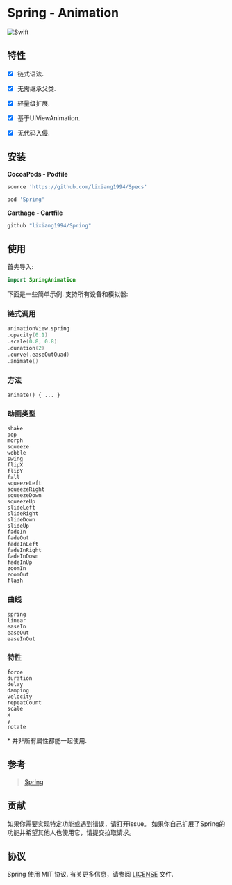 
# Spring - Animation

![Swift](https://img.shields.io/badge/Swift-5.0-orange.svg)


## 特性

- [x] 链式语法.
- [x] 无需继承父类.
- [x] 轻量级扩展.
- [x] 基于UIViewAnimation.
- [x] 无代码入侵.


## 安装

**CocoaPods - Podfile**

```ruby
source 'https://github.com/lixiang1994/Specs'

pod 'Spring'
```

**Carthage - Cartfile**

```ruby
github "lixiang1994/Spring"
```

## 使用

首先导入:

```swift
import SpringAnimation
```

下面是一些简单示例. 支持所有设备和模拟器:

### 链式调用

```swift
animationView.spring
.opacity(0.1)
.scale(0.8, 0.8)
.duration(2)
.curve(.easeOutQuad)
.animate()
```

### 方法
```
animate() { ... }
```
### 动画类型
```
shake
pop
morph
squeeze
wobble
swing
flipX
flipY
fall
squeezeLeft
squeezeRight
squeezeDown
squeezeUp
slideLeft
slideRight
slideDown
slideUp
fadeIn
fadeOut
fadeInLeft
fadeInRight
fadeInDown
fadeInUp
zoomIn
zoomOut
flash
```

### 曲线
```
spring
linear
easeIn
easeOut
easeInOut
```

### 特性
```
force
duration
delay
damping
velocity
repeatCount
scale
x
y
rotate
```

\* 并非所有属性都能一起使用.

## 参考

> [Spring](https://github.com/MengTo/Spring)

## 贡献

如果你需要实现特定功能或遇到错误，请打开issue。 如果你自己扩展了Spring的功能并希望其他人也使用它，请提交拉取请求。


## 协议

Spring 使用 MIT 协议. 有关更多信息，请参阅 [LICENSE](LICENSE) 文件.
